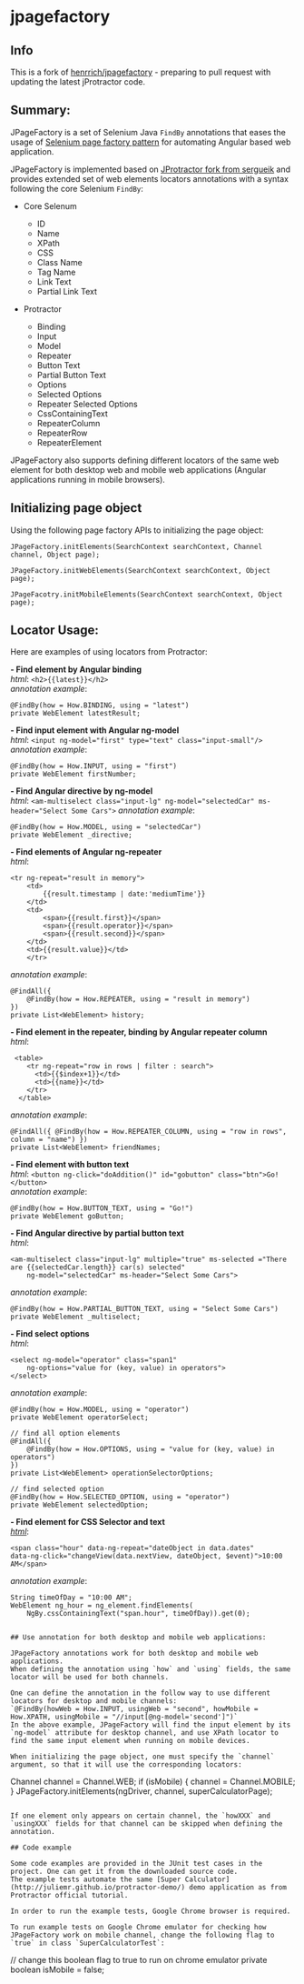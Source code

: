 # jpagefactory

## Info

This is a fork of [henrrich/jpagefactory](https://github.com/henrrich/jpagefactory) - preparing to pull request with updating the latest jProtractor code.
## Summary:

JPageFactory is a set of Selenium Java `FindBy` annotations that eases the usage of [Selenium page factory pattern](http://toolsqa.com/selenium-webdriver/page-object-pattern-model-page-factory/) for automating Angular based web application. 

JPageFactory is implemented based on [JProtractor fork from sergueik](https://github.com/sergueik/jProtractor) and provides extended set of web elements locators annotations with a syntax following the core Selenium `FindBy`:

+ Core Selenum
  * ID
  * Name
  * XPath
  * CSS
  * Class Name
  * Tag Name
  * Link Text 
  * Partial Link Text
   
+ Protractor
  * Binding
  * Input
  * Model
  * Repeater
  * Button Text 
  * Partial Button Text
  * Options
  * Selected Options 
  * Repeater Selected Options
  * CssContainingText 
  * RepeaterColumn
  * RepeaterRow
  * RepeaterElement

JPageFactory also supports defining different locators of the same web element for both desktop web and mobile web applications (Angular applications running in mobile browsers).

## Initializing page object
Using the following page factory APIs to initializing the page object:
```
JPageFactory.initElements(SearchContext searchContext, Channel channel, Object page);

JPageFactory.initWebElements(SearchContext searchContext, Object page);

JPageFacotry.initMobileElements(SearchContext searchContext, Object page);
```
 
## Locator Usage:
Here are examples of using locators from Protractor:

**- Find element by Angular binding**  
_html_: `<h2>{{latest}}</h2>`  
_annotation example_: 
```
@FindBy(how = How.BINDING, using = "latest")
private WebElement latestResult;
```

**- Find input element with Angular ng-model**  
_html_: `<input ng-model="first" type="text" class="input-small"/>`  
_annotation example_: 
```
@FindBy(how = How.INPUT, using = "first")
private WebElement firstNumber;
```  

**- Find Angular directive by ng-model**  
_html_: `<am-multiselect class="input-lg" ng-model="selectedCar" ms-header="Select Some Cars">`
_annotation example_: 
```
@FindBy(how = How.MODEL, using = "selectedCar")
private WebElement _directive;
```

**- Find elements of Angular ng-repeater**  
_html_: 
```
<tr ng-repeat="result in memory">
    <td>
        {{result.timestamp | date:'mediumTime'}}
    </td>
    <td>
        <span>{{result.first}}</span>
        <span>{{result.operator}}</span>
        <span>{{result.second}}</span>
    </td>
    <td>{{result.value}}</td>
    </tr>
```
_annotation example_:
```
@FindAll({
    @FindBy(how = How.REPEATER, using = "result in memory")
})
private List<WebElement> history;
```

**- Find element in the repeater, binding by Angular repeater column**  
_html_: 
```
 <table>
    <tr ng-repeat="row in rows | filter : search">
      <td>{{$index+1}}</td>
      <td>{{name}}</td>
    </tr>
  </table>
```  
_annotation example_: 
```
@FindAll({ @FindBy(how = How.REPEATER_COLUMN, using = "row in rows", column = "name") })
private List<WebElement> friendNames;
```

**- Find element with button text**  
_html_: `<button ng-click="doAddition()" id="gobutton" class="btn">Go!</button>`  
_annotation example_: 
```
@FindBy(how = How.BUTTON_TEXT, using = "Go!")
private WebElement goButton;
```

**- Find Angular directive by partial button text**  
_html_: 
```
<am-multiselect class="input-lg" multiple="true" ms-selected ="There are {{selectedCar.length}} car(s) selected"
    ng-model="selectedCar" ms-header="Select Some Cars">
```
_annotation example_: 
```
@FindBy(how = How.PARTIAL_BUTTON_TEXT, using = "Select Some Cars")
private WebElement _multiselect;
```

**- Find select options**  
_html_: 
```
<select ng-model="operator" class="span1"
    ng-options="value for (key, value) in operators">
</select>
```
_annotation example_:
```
@FindBy(how = How.MODEL, using = "operator")
private WebElement operatorSelect;

// find all option elements
@FindAll({
    @FindBy(how = How.OPTIONS, using = "value for (key, value) in operators")
})
private List<WebElement> operationSelectorOptions;

// find selected option
@FindBy(how = How.SELECTED_OPTION, using = "operator")
private WebElement selectedOption;

```
**- Find element for CSS Selector and text**  
[_html_](http://dalelotts.github.io/angular-bootstrap-datetimepicker/): 
```
<span class="hour" data-ng-repeat="dateObject in data.dates" 
data-ng-click="changeView(data.nextView, dateObject, $event)">10:00 AM</span>
```
_annotation example_: 
```
String timeOfDay = "10:00 AM";
WebElement ng_hour = ng_element.findElements(
    NgBy.cssContainingText("span.hour", timeOfDay)).get(0);


## Use annotation for both desktop and mobile web applications:

JPageFactory annotations work for both desktop and mobile web applications.
When defining the annotation using `how` and `using` fields, the same locator will be used for both channels.  

One can define the annotation in the follow way to use different locators for desktop and mobile channels:  
`@FindBy(howWeb = How.INPUT, usingWeb = "second", howMobile = How.XPATH, usingMobile = "//input[@ng-model='second']")`  
In the above example, JPageFactory will find the input element by its `ng-model` attribute for desktop channel, and use XPath locator to find the same input element when running on mobile devices.

When initializing the page object, one must specify the `channel` argument, so that it will use the corresponding locators:
```
Channel channel = Channel.WEB;
if (isMobile) {
    channel = Channel.MOBILE;
}
JPageFactory.initElements(ngDriver, channel, superCalculatorPage);
```

If one element only appears on certain channel, the `howXXX` and `usingXXX` fields for that channel can be skipped when defining the annotation.

## Code example

Some code examples are provided in the JUnit test cases in the project. One can get it from the downloaded source code.
The example tests automate the same [Super Calculator](http://juliemr.github.io/protractor-demo/) demo application as from Protractor official tutorial.

In order to run the example tests, Google Chrome browser is required.

To run example tests on Google Chrome emulator for checking how JPageFactory work on mobile channel, change the following flag to `true` in class `SuperCalculatorTest`:
```
// change this boolean flag to true to run on chrome emulator
private boolean isMobile = false;
```
